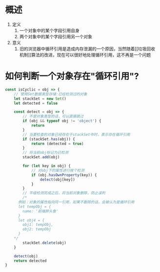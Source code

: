 # 概述
1. 定义
	1. 一个对象中的某个字段引用自身
	2. 两个对象中的某个字段引用另一个对象
2. 意义
	1. 旧的浏览器中循环引用是造成内存泄漏的一个原因，当然随着[[垃圾回收机制]]算法的改进，现在可以很好地处理循环引用，这不再是一个问题
# 如何判断一个对象存在"循环引用"?
```js
const isCyclic = obj => {
	// 使用Set数据类型存储:已经检测过的对象
	let stackSet = new Set()
	let detected = false

	const detect = obj => {
		// 不是对象类型的话，可以直接跳过
		if (obj && typeof obj != 'object') {
			return
		}
		// 当要检查的对象已经存在于stackSet中时，表示存在循环引用
		if (stackSet.has(obj)) {
			return (detected = true)
		}
		// 将当前obj标记为已检测
		stackSet.add(obj)

		for (let key in obj) {
			// 对obj下的属性进行挨个检测
			if (obj.hasOwnProperty(key)) {
				detect(obj[key])
			}
		}
		// 平级检测完成之后，将当前对象删除，防止误判
		/*
      例如：对象的属性指向同一引用，如果不删除的话，会被认为是循环引用
      let tempObj = {
        name: '前端胖头鱼'
      }
      let obj4 = {
        obj1: tempObj,
        obj2: tempObj
      }
    */
		stackSet.delete(obj)
	}

	detect(obj)
	return detected
}

```